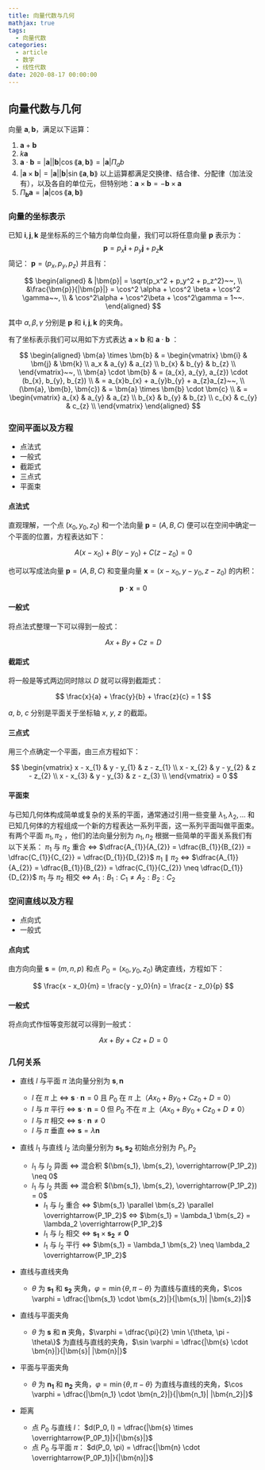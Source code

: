 ```yaml
---
title: 向量代数与几何
mathjax: true
tags:
  - 向量代数
categories:
  - article
  - 数学
  - 线性代数
date: 2020-08-17 00:00:00
---
```


## 向量代数与几何

向量 $\bm{a}, \bm{b}$，满足以下运算：

1. $\bm{a} + \bm{b}$
2. $k \bm{a}$
3. $\bm{a} \cdot \bm{b} = |\bm{a}| |\bm{b}| \cos \lang \bm{a}, \bm{b} \rang = |\bm{a}| \Pi_{a}b$
4. $|\bm{a} \times \bm{b}| = |\bm{a}||\bm{b}| \sin\lang \bm{a},\bm{b} \rang$
   以上运算都满足交换律、结合律、分配律（加法没有），以及各自的单位元，但特别地：$\bm{a} \times \bm{b} = - \bm{b} \times \bm{a}$
5. $\Pi_\bm{b} \bm{a} = |\bm{a}| \cos\lang \bm{a},\bm{b} \rang$

### 向量的坐标表示

已知 $\bm{i}, \bm{j}, \bm{k}$ 是坐标系的三个轴方向单位向量，我们可以将任意向量 $\bm{p}$ 表示为：
$$\bm{p} = p_x \bm{i} + p_y \bm{j} + p_z \bm{k}$$
简记： $\bm{p} = (p_x, p_y, p_z)$ 并且有：

$$
\begin{aligned}
    & |\bm{p}| = \sqrt{p_x^2 + p_y^2 + p_z^2}~~, \\
    &\frac{\bm{p}}{|\bm{p}|} = \cos^2 \alpha + \cos^2 \beta + \cos^2 \gamma~~, \\
    & \cos^2\alpha + \cos^2\beta + \cos^2\gamma = 1~~.
\end{aligned}
$$

其中 $\alpha, \beta, \gamma$ 分别是 $\bm{p}$ 和 $\bm{i}, \bm{j}, \bm{k}$ 的夹角。

有了坐标表示我们可以用如下方式表达 $\bm{a} \times \bm{b}$ 和 $\bm{a} \cdot \bm{b}$ ：

$$
\begin{aligned}
    \bm{a} \times \bm{b} & =
    \begin{vmatrix}
        \bm{i} & \bm{j} & \bm{k} \\
        a_x & a_{y} & a_{z} \\
        b_{x} & b_{y} & b_{z} \\
    \end{vmatrix}~~, \\
    \bm{a} \cdot \bm{b} & = (a_{x}, a_{y}, a_{z}) \cdot (b_{x}, b_{y}, b_{z}) \\
    & = a_{x}b_{x} + a_{y}b_{y} + a_{z}a_{z}~~, \\
    (\bm{a}, \bm{b}, \bm{c}) & = \bm{a} \times \bm{b} \cdot \bm{c} \\
    & =
    \begin{vmatrix}
        a_{x} & a_{y} & a_{z} \\
        b_{x} & b_{y} & b_{z} \\
        c_{x} & c_{y} & c_{z} \\
    \end{vmatrix}
\end{aligned}
$$

### 空间平面以及方程

- 点法式
- 一般式
- 截距式
- 三点式
- 平面束

#### 点法式

直观理解，一个点 $(x_{0}, y_{0}, z_{0})$ 和一个法向量 $\bm{p} = (A, B, C)$ 便可以在空间中确定一个平面的位置，方程表达如下：

$$
A(x - x_{0}) + B(y - y_{0}) + C(z - z_{0}) = 0
$$

也可以写成法向量 $\bm{p} = (A, B, C)$ 和变量向量 $\bm{x} = (x - x_{0}, y - y_{0}, z - z_{0})$ 的内积：

$$
\bm{p} \cdot \bm{x} = 0
$$

#### 一般式

将点法式整理一下可以得到一般式：

$$
Ax + By + Cz = D
$$

#### 截距式

将一般是等式两边同时除以 $D$ 就可以得到截距式：

$$
\frac{x}{a} + \frac{y}{b} + \frac{z}{c} = 1
$$

$a, ~b, ~c$ 分别是平面关于坐标轴 $x, ~y, ~z$ 的截距。

#### 三点式

用三个点确定一个平面，由三点方程如下：

$$
\begin{vmatrix}
    x - x_{1} & y - y_{1} & z - z_{1} \\
    x - x_{2} & y - y_{2} & z - z_{2} \\
    x - x_{3} & y - y_{3} & z - z_{3} \\
\end{vmatrix} = 0
$$

#### 平面束

与已知几何体构成简单或复杂的关系的平面，通常通过引用一些变量 $\lambda_1, \lambda_2, \dots$ 和已知几何体的方程组成一个新的方程表达一系列平面，这一系列平面叫做平面束。
有两个平面 $\pi_1, \pi_2$ ，他们的法向量分别为 $n_1, n_2$ 根据一些简单的平面关系我们有以下关系：
$\pi_1$ 与 $\pi_2$ 重合 $\Leftrightarrow$ $\dfrac{A_{1}}{A_{2}} = \dfrac{B_{1}}{B_{2}} = \dfrac{C_{1}}{C_{2}} = \dfrac{D_{1}}{D_{2}}$
$\pi_1 \parallel \pi_2$ $\Leftrightarrow$ $\dfrac{A_{1}}{A_{2}} = \dfrac{B_{1}}{B_{2}} = \dfrac{C_{1}}{C_{2}} \neq \dfrac{D_{1}}{D_{2}}$
$\pi_1$ 与 $\pi_2$ 相交 $\Leftrightarrow$ $A_1 : B_1 : C_1 \neq A_2 : B_2 : C_2$

### 空间直线以及方程

- 点向式
- 一般式

#### 点向式

由方向向量 $\bm{s} = (m, n, p)$ 和点 $P_0 = (x_0, y_0, z_0)$ 确定直线，方程如下：

$$
\frac{x - x_0}{m} = \frac{y - y_0}{n} = \frac{z - z_0}{p}
$$

#### 一般式

将点向式作恒等变形就可以得到一般式：

$$
Ax + By + Cz + D = 0
$$

### 几何关系

- 直线 $l$ 与平面 $\pi$ 法向量分别为 $\bm{s}, \bm{n}$
  - $l$ 在 $\pi$ 上 $\Leftrightarrow$ $\bm{s} \cdot \bm{n} = 0$ 且 $P_0$ 在 $\pi$ 上（$Ax_0 + By_0 + Cz_0 + D = 0$）
  - $l$ 与 $\pi$ 平行 $\Leftrightarrow$ $\bm{s} \cdot \bm{n} = 0$ 但 $P_0$ 不在 $\pi$ 上（$Ax_0 + By_0 + Cz_0 + D \neq 0$）
  - $l$ 与 $\pi$ 相交 $\Leftrightarrow$ $\bm{s} \cdot \bm{n} \neq 0$
  - $l$ 与 $\pi$ 垂直 $\Leftrightarrow$ $\bm{s} = \lambda \bm{n}$
- 直线 $l_1$ 与直线 $l_2$ 法向量分别为 $\bm{s_1}, \bm{s_2}$ 初始点分别为 $P_1, P_2$

  - $l_1$ 与 $l_2$ 异面 $\Leftrightarrow$ 混合积 $(\bm{s_1}, \bm{s_2}, \overrightarrow{P_1P_2}) \neq 0$
  - $l_1$ 与 $l_2$ 共面 $\Leftrightarrow$ 混合积 $(\bm{s_1}, \bm{s_2}, \overrightarrow{P_1P_2}) = 0$
    - $l_1$ 与 $l_2$ 重合 $\Leftrightarrow$ $\bm{s_1} \parallel \bm{s_2} \parallel \overrightarrow{P_1P_2}$ $\Leftrightarrow$ $\bm{s_1} = \lambda_1 \bm{s_2} = \lambda_2 \overrightarrow{P_1P_2}$
    - $l_1$ 与 $l_2$ 相交 $\Leftrightarrow$ $\bm{s_1} \times \bm{s_2} \neq \bm{0}$
    - $l_1$ 与 $l_2$ 平行 $\Leftrightarrow$ $\bm{s_1} = \lambda_1 \bm{s_2} \neq \lambda_2 \overrightarrow{P_1P_2}$

- 直线与直线夹角
  - $\theta$ 为 $\bm{s_1}$ 和 $\bm{s_2}$ 夹角，$\varphi = \min \{\theta, \pi - \theta\}$ 为直线与直线的夹角，$\cos \varphi = \dfrac{|\bm{s_1} \cdot \bm{s_2}|}{|\bm{s_1}| |\bm{s_2}|}$
- 直线与平面夹角
  - $\theta$ 为 $\bm{s}$ 和 $\bm{n}$ 夹角，$\varphi = \dfrac{\pi}{2} \min \{\theta, \pi - \theta\}$ 为直线与直线的夹角，$\sin \varphi = \dfrac{|\bm{s} \cdot \bm{n}|}{|\bm{s}| |\bm{n}|}$
- 平面与平面夹角

  - $\theta$ 为 $\bm{n_1}$ 和 $\bm{n_2}$ 夹角，$\varphi = \min \{\theta, \pi - \theta\}$ 为直线与直线的夹角，$\cos \varphi = \dfrac{|\bm{n_1} \cdot \bm{n_2}|}{|\bm{n_1}| |\bm{n_2}|}$

- 距离
  - 点 $P_0$ 与直线 $l$： $d(P_0, l) = \dfrac{|\bm{s} \times \overrightarrow{P_0P_1}|}{|\bm{s}|}$
  - 点 $P_0$ 与平面 $\pi$： $d(P_0, \pi) = \dfrac{|\bm{n} \cdot \overrightarrow{P_0P_1}|}{|\bm{n}|}$
